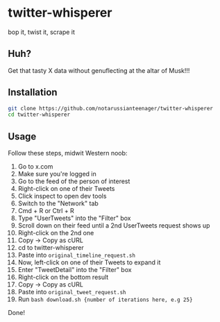 # twitter-whisperer
bop it, twist it, scrape it

## Huh?
Get that tasty X data without genuflecting at the altar of Musk!!!

## Installation
```bash
git clone https://github.com/notarussianteenager/twitter-whisperer
cd twitter-whisperer
```

## Usage
Follow these steps, midwit Western noob:

1. Go to x.com
2. Make sure you're logged in
3. Go to the feed of the person of interest
4. Right-click on one of their Tweets
5. Click inspect to open dev tools
6. Switch to the "Network" tab
7. Cmd + R or Ctrl + R
8. Type "UserTweets" into the "Filter" box
9. Scroll down on their feed until a 2nd UserTweets request shows up
10. Right-click on the 2nd one
11. Copy -> Copy as cURL
12. cd to twitter-whisperer
13. Paste into `original_timeline_request.sh`
14. Now, left-click on one of their Tweets to expand it
15. Enter "TweetDetail" into the "Filter" box
16. Right-click on the bottom result
17. Copy -> Copy as cURL
18. Paste into `original_tweet_request.sh`
19. Run `bash download.sh {number of iterations here, e.g 25}`

Done!
